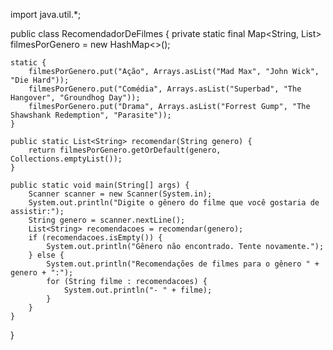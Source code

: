 import java.util.*;

public class RecomendadorDeFilmes {
    private static final Map<String, List<String>> filmesPorGenero = new HashMap<>();

    static {
        filmesPorGenero.put("Ação", Arrays.asList("Mad Max", "John Wick", "Die Hard"));
        filmesPorGenero.put("Comédia", Arrays.asList("Superbad", "The Hangover", "Groundhog Day"));
        filmesPorGenero.put("Drama", Arrays.asList("Forrest Gump", "The Shawshank Redemption", "Parasite"));
    }

    public static List<String> recomendar(String genero) {
        return filmesPorGenero.getOrDefault(genero, Collections.emptyList());
    }

    public static void main(String[] args) {
        Scanner scanner = new Scanner(System.in);
        System.out.println("Digite o gênero do filme que você gostaria de assistir:");
        String genero = scanner.nextLine();
        List<String> recomendacoes = recomendar(genero);
        if (recomendacoes.isEmpty()) {
            System.out.println("Gênero não encontrado. Tente novamente.");
        } else {
            System.out.println("Recomendações de filmes para o gênero " + genero + ":");
            for (String filme : recomendacoes) {
                System.out.println("- " + filme);
            }
        }
    }
}
